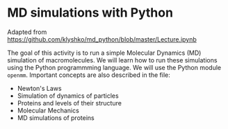 # MD simulations with Python
Adapted from https://github.com/klyshko/md_python/blob/master/Lecture.ipynb

The goal of this activity is to run a simple Molecular Dynamics (MD) simulation of macromolecules. We will learn how to run these simulations using the Python programmming language. We will use the Python module `openmm`. Important concepts are also described in the file:

- Newton's Laws
- Simulation of dynamics of particles
- Proteins and levels of their structure
- Molecular Mechanics
- MD simulations of proteins
